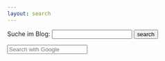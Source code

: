 ```yaml
---
layout: search
---
```

<form action="index.html" method="get">
  <label for="search-box">Suche im Blog:</label>
  <input type="text" id="search-box" name="query">
  <input type="submit" value="search">
</form>

<ul id="search-results"></ul>

<script>
  window.store = {
    {% for post in site.posts %}
      "{{ post.url | slugify }}": {
        "title": "{{ post.title | xml_escape }}",
        "author": "{{ post.author | xml_escape }}",
        "category": "{{ post.category | xml_escape }}",
        "content": {{ post.content | strip_html | strip_newlines | jsonify }},
        "url": "{{ site.baseurl }}{{ post.url | xml_escape }}"
      }
      {% unless forloop.last %},{% endunless %}
    {% endfor %}
  };
</script>
<script src="{{ site.baseurl }}/js/lunr.min.js"></script>
<script src="{{ site.baseurl }}/js/search.js"></script>

<form method="get" action="http://www.google.com/search" target="_blank">
<input type="hidden" name="sitesearch" value="ibkc-carrosserie.nl" />
<input type="text" name="q" maxlength="255" placeholder="Search with Google" />
</form>
